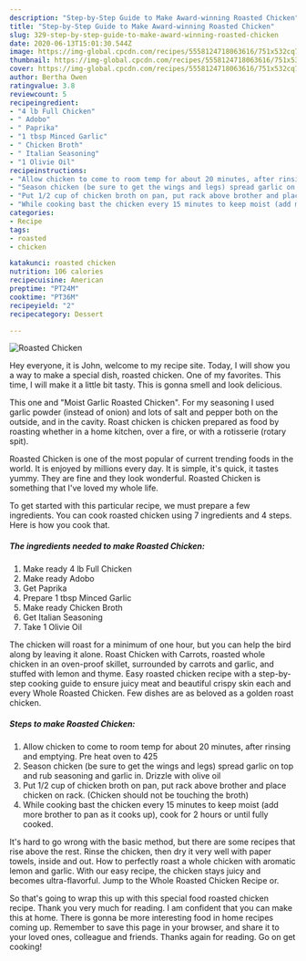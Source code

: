 ```yaml
---
description: "Step-by-Step Guide to Make Award-winning Roasted Chicken"
title: "Step-by-Step Guide to Make Award-winning Roasted Chicken"
slug: 329-step-by-step-guide-to-make-award-winning-roasted-chicken
date: 2020-06-13T15:01:30.544Z
image: https://img-global.cpcdn.com/recipes/5558124718063616/751x532cq70/roasted-chicken-recipe-main-photo.jpg
thumbnail: https://img-global.cpcdn.com/recipes/5558124718063616/751x532cq70/roasted-chicken-recipe-main-photo.jpg
cover: https://img-global.cpcdn.com/recipes/5558124718063616/751x532cq70/roasted-chicken-recipe-main-photo.jpg
author: Bertha Owen
ratingvalue: 3.8
reviewcount: 5
recipeingredient:
- "4 lb Full Chicken"
- " Adobo"
- " Paprika"
- "1 tbsp Minced Garlic"
- " Chicken Broth"
- " Italian Seasoning"
- "1 Olivie Oil"
recipeinstructions:
- "Allow chicken to come to room temp for about 20 minutes, after rinsing and emptying. Pre heat oven to 425"
- "Season chicken (be sure to get the wings and legs) spread garlic on top and rub seasoning and garlic in. Drizzle with olive oil"
- "Put 1/2 cup of chicken broth on pan, put rack above brother and place chicken on rack. (Chicken should not be touching the broth)"
- "While cooking bast the chicken every 15 minutes to keep moist (add more brother to pan as it cooks up), cook for 2 hours or until fully cooked."
categories:
- Recipe
tags:
- roasted
- chicken

katakunci: roasted chicken 
nutrition: 106 calories
recipecuisine: American
preptime: "PT24M"
cooktime: "PT36M"
recipeyield: "2"
recipecategory: Dessert

---
```



![Roasted Chicken](https://img-global.cpcdn.com/recipes/5558124718063616/751x532cq70/roasted-chicken-recipe-main-photo.jpg)

Hey everyone, it is John, welcome to my recipe site. Today, I will show you a way to make a special dish, roasted chicken. One of my favorites. This time, I will make it a little bit tasty. This is gonna smell and look delicious.

This one and &#34;Moist Garlic Roasted Chicken&#34;. For my seasoning I used garlic powder (instead of onion) and lots of salt and pepper both on the outside, and in the cavity. Roast chicken is chicken prepared as food by roasting whether in a home kitchen, over a fire, or with a rotisserie (rotary spit).

Roasted Chicken is one of the most popular of current trending foods in the world. It is enjoyed by millions every day. It is simple, it's quick, it tastes yummy. They are fine and they look wonderful. Roasted Chicken is something that I've loved my whole life.


To get started with this particular recipe, we must prepare a few ingredients. You can cook roasted chicken using 7 ingredients and 4 steps. Here is how you cook that.

<!--inarticleads1-->

##### The ingredients needed to make Roasted Chicken:

1. Make ready 4 lb Full Chicken
1. Make ready  Adobo
1. Get  Paprika
1. Prepare 1 tbsp Minced Garlic
1. Make ready  Chicken Broth
1. Get  Italian Seasoning
1. Take 1 Olivie Oil


The chicken will roast for a minimum of one hour, but you can help the bird along by leaving it alone. Roast Chicken with Carrots, roasted whole chicken in an oven-proof skillet, surrounded by carrots and garlic, and stuffed with lemon and thyme. Easy roasted chicken recipe with a step-by-step cooking guide to ensure juicy meat and beautiful crispy skin each and every Whole Roasted Chicken. Few dishes are as beloved as a golden roast chicken. 

<!--inarticleads2-->

##### Steps to make Roasted Chicken:

1. Allow chicken to come to room temp for about 20 minutes, after rinsing and emptying. Pre heat oven to 425
1. Season chicken (be sure to get the wings and legs) spread garlic on top and rub seasoning and garlic in. Drizzle with olive oil
1. Put 1/2 cup of chicken broth on pan, put rack above brother and place chicken on rack. (Chicken should not be touching the broth)
1. While cooking bast the chicken every 15 minutes to keep moist (add more brother to pan as it cooks up), cook for 2 hours or until fully cooked.


It&#39;s hard to go wrong with the basic method, but there are some recipes that rise above the rest. Rinse the chicken, then dry it very well with paper towels, inside and out. How to perfectly roast a whole chicken with aromatic lemon and garlic. With our easy recipe, the chicken stays juicy and becomes ultra-flavorful. Jump to the Whole Roasted Chicken Recipe or. 

So that's going to wrap this up with this special food roasted chicken recipe. Thank you very much for reading. I am confident that you can make this at home. There is gonna be more interesting food in home recipes coming up. Remember to save this page in your browser, and share it to your loved ones, colleague and friends. Thanks again for reading. Go on get cooking!

